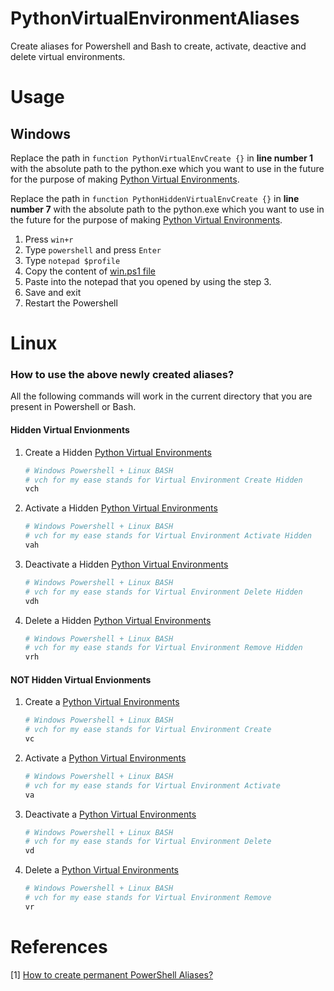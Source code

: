 # PythonVirtualEnvironmentAliases
Create aliases for Powershell and Bash to create, activate, deactive and delete virtual environments.

# Usage
## Windows
Replace the path in `function PythonVirtualEnvCreate {}` in __line number 1__ with the absolute path to the python.exe which you want to use in the future for the purpose of making [Python Virtual Environments](https://docs.python.org/3/library/venv.html).

Replace the path in `function PythonHiddenVirtualEnvCreate {}` in __line number 7__ with the absolute path to the python.exe which you want to use in the future for the purpose of making [Python Virtual Environments](https://docs.python.org/3/library/venv.html).
1. Press `win+r`
2. Type `powershell` and press `Enter`
3. Type `notepad $profile`
4. Copy the content of [win.ps1 file](./win.ps1)
5. Paste into the notepad that you opened by using the step 3.
6. Save and exit
7. Restart the Powershell 

# Linux

### How to use the above newly created aliases?
All the following commands will work in the current directory that you are present in Powershell or Bash.
#### __Hidden Virtual Envionments__
1. Create a Hidden [Python Virtual Environments](https://docs.python.org/3/library/venv.html)
    ```powershell
    # Windows Powershell + Linux BASH
    # vch for my ease stands for Virtual Environment Create Hidden
    vch
    ```
2. Activate a Hidden [Python Virtual Environments](https://docs.python.org/3/library/venv.html)
    ```powershell
    # Windows Powershell + Linux BASH
    # vch for my ease stands for Virtual Environment Activate Hidden
    vah
    ```
3. Deactivate a Hidden [Python Virtual Environments](https://docs.python.org/3/library/venv.html)
    ```powershell
    # Windows Powershell + Linux BASH
    # vch for my ease stands for Virtual Environment Delete Hidden
    vdh
    ```
4. Delete a Hidden [Python Virtual Environments](https://docs.python.org/3/library/venv.html)
    ```powershell
    # Windows Powershell + Linux BASH
    # vch for my ease stands for Virtual Environment Remove Hidden
    vrh
    ```

#### __NOT Hidden Virtual Envionments__
1. Create a [Python Virtual Environments](https://docs.python.org/3/library/venv.html)
    ```powershell
    # Windows Powershell + Linux BASH
    # vch for my ease stands for Virtual Environment Create
    vc
    ```
2. Activate a [Python Virtual Environments](https://docs.python.org/3/library/venv.html)
    ```powershell
    # Windows Powershell + Linux BASH
    # vch for my ease stands for Virtual Environment Activate
    va
    ```
3. Deactivate a [Python Virtual Environments](https://docs.python.org/3/library/venv.html)
    ```powershell
    # Windows Powershell + Linux BASH
    # vch for my ease stands for Virtual Environment Delete
    vd
    ```
4. Delete a [Python Virtual Environments](https://docs.python.org/3/library/venv.html)
    ```powershell
    # Windows Powershell + Linux BASH
    # vch for my ease stands for Virtual Environment Remove
    vr
    ```

# References
[1] [How to create permanent PowerShell Aliases?](https://stackoverflow.com/questions/24914589/how-to-create-permanent-powershell-aliases)